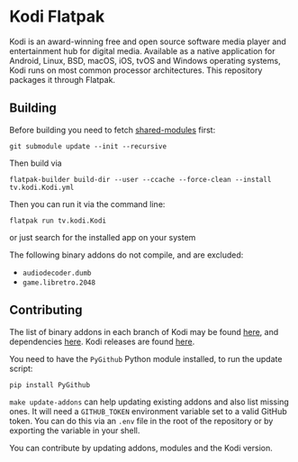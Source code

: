 # Kodi Flatpak

Kodi is an award-winning free and open source software media player and
entertainment hub for digital media. Available as a native application for
Android, Linux, BSD, macOS, iOS, tvOS and Windows operating systems, Kodi runs
on most common processor architectures. This repository packages it through
Flatpak.

## Building

Before building you need to fetch [shared-modules](https://github.com/flathub/shared-modules) first:

```
git submodule update --init --recursive
```

Then build via
```
flatpak-builder build-dir --user --ccache --force-clean --install tv.kodi.Kodi.yml
```

Then you can run it via the command line:

```
flatpak run tv.kodi.Kodi
```

or just search for the installed app on your system


The following binary addons do not compile, and are excluded:

- `audiodecoder.dumb`
- `game.libretro.2048`

## Contributing

The list of binary addons in each branch of Kodi may be found
[here](https://github.com/xbmc/repo-binary-addons/), and dependencies
[here](https://github.com/xbmc/xbmc/tree/master/tools/depends/target). Kodi
releases are found [here](https://github.com/xbmc/xbmc/releases).

You need to have the `PyGithub` Python module installed, to run the update script:

```sh
pip install PyGithub
```

`make update-addons` can help updating existing addons and also list missing ones. It will need a `GITHUB_TOKEN` environment variable set to a valid GitHub token. You can do this via an `.env` file in the root of the repository or by exporting the variable in your shell.

You can contribute by updating addons, modules and the Kodi version.
